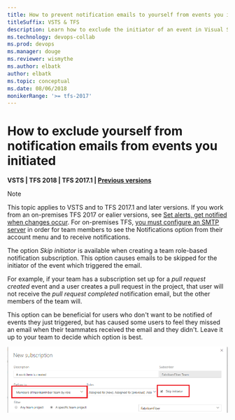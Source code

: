 ```yaml
---
title: How to prevent notification emails to yourself from events you initiated
titleSuffix: VSTS & TFS 
description: Learn how to exclude the initiator of an event in Visual Studio Team Services (VSTS) from receiving notification emails
ms.technology: devops-collab
ms.prod: devops
ms.manager: douge
ms.reviewer: wismythe
ms.author: elbatk
author: elbatk
ms.topic: conceptual
ms.date: 08/06/2018  
monikerRange: '>= tfs-2017'
---
```



# How to exclude yourself from notification emails from events you initiated

<b>VSTS | TFS 2018 | TFS 2017.1 | [Previous versions](../work/track/alerts-and-notifications.md)</b> 

> [!NOTE]  
> This topic applies to VSTS and to TFS 2017.1 and later versions. If you work from an on-premises TFS 2017 or ealier versions, see [Set alerts, get notified when changes occur](../work/track/alerts-and-notifications.md). For on-premises TFS, [you must configure an SMTP server](/tfs/server/admin/setup-customize-alerts) in order for team members to see the Notifications option from their account menu and to receive notifications.

The option _Skip initiator_ is available when creating a team role-based notification subscription.  This option causes emails to be skipped for the initiator of the event which triggered the email.

For example, if your team has a subscription set up for a _pull request created_ event and a user creates a pull request in the project, that user will not receive the _pull request completed_ notification email, but the other members of the team will. 

This option can be beneficial for users who don't want to be notified of events they just triggered, but has caused some users to feel they missed an email when their teammates received the email and they didn't. Leave it up to your team to decide which option is best.

![New subscription skip initiator](_img/new-sub-skip-initiator.png)

 